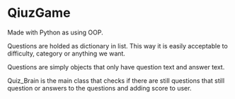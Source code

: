 # QiuzGame
Made with Python as using OOP.

Questions are holded as dictionary in list. This way it is easily acceptable to difficulty, category  or anything we want.

Questions are simply objects that only have question text and answer text.

Quiz_Brain is the main class that checks if there are still questions that still question or answers to the questions and adding score to user.
